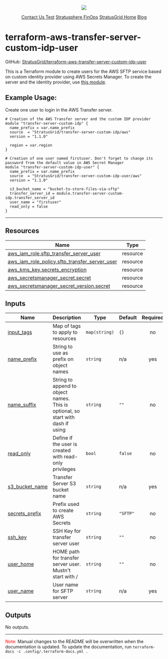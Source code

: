 <!-- BEGIN_TF_DOCS -->
<p align="center">                                                                                                                                            
                                                                                
  <img src="https://github.com/StratusGrid/terraform-readme-template/blob/main/header/stratusgrid-logo-smaller.jpg?raw=true" />
  <p align="center">                                                           
    <a href="https://stratusgrid.com/book-a-consultation">Contact Us Test</a>                
    <a href="https://stratusgrid.com/cloud-cost-optimization-dashboard">Stratusphere FinOps</a>
    <a href="https://stratusgrid.com">StratusGrid Home</a>
    <a href="https://stratusgrid.com/blog">Blog</a>
  </p>                    
</p>

# terraform-aws-transfer-server-custom-idp-user

GitHub: [StratusGrid/terraform-aws-transfer-server-custom-idp-user](https://github.com/StratusGrid/terraform-aws-transfer-server-custom-idp-user)

This is a Terraform module to create users for the AWS SFTP service based on custom identity provider using AWS Secrets Manager. To create the server and the identity provider, use [this module](https://registry.terraform.io/modules/StratusGrid/transfer-server-custom-idp/aws/latest). 

## Example Usage:
Create one user to login in the AWS Transfer server.
```hcl
# Creation of the AWS Transfer server and the custom IDP provider
module "transfer-server-custom-idp" {
  name_prefix = var.name_prefix
  source  = "StratusGrid/transfer-server-custom-idp/aws"
  version = "1.1.0"

  region = var.region
}

# Creation of one user named firstuser. Don't forget to change its password from the default value in AWS Secret Manager
module "transfer-server-custom-idp-user" {
  name_prefix = var.name_prefix
  source  = "StratusGrid/transfer-server-custom-idp-user/aws"
  version = "1.1.0"

  s3_bucket_name = "bucket-to-store-files-via-sftp"
  transfer_server_id = module.transfer-server-custom-idp.transfer_server_id
  user_name = "firstuser"
  read_only = false
}
```
---

## Resources

| Name | Type |
|------|------|
| [aws_iam_role.sftp_transfer_server_user](https://registry.terraform.io/providers/hashicorp/aws/latest/docs/resources/iam_role) | resource |
| [aws_iam_role_policy.sftp_transfer_server_user](https://registry.terraform.io/providers/hashicorp/aws/latest/docs/resources/iam_role_policy) | resource |
| [aws_kms_key.secrets_encryption](https://registry.terraform.io/providers/hashicorp/aws/latest/docs/resources/kms_key) | resource |
| [aws_secretsmanager_secret.secret](https://registry.terraform.io/providers/hashicorp/aws/latest/docs/resources/secretsmanager_secret) | resource |
| [aws_secretsmanager_secret_version.secret](https://registry.terraform.io/providers/hashicorp/aws/latest/docs/resources/secretsmanager_secret_version) | resource |

## Inputs

| Name | Description | Type | Default | Required |
|------|-------------|------|---------|:--------:|
| <a name="input_input_tags"></a> [input\_tags](#input\_input\_tags) | Map of tags to apply to resources | `map(string)` | `{}` | no |
| <a name="input_name_prefix"></a> [name\_prefix](#input\_name\_prefix) | String to use as prefix on object names | `string` | n/a | yes |
| <a name="input_name_suffix"></a> [name\_suffix](#input\_name\_suffix) | String to append to object names. This is optional, so start with dash if using | `string` | `""` | no |
| <a name="input_read_only"></a> [read\_only](#input\_read\_only) | Define if the user is created with read-only privileges | `bool` | `false` | no |
| <a name="input_s3_bucket_name"></a> [s3\_bucket\_name](#input\_s3\_bucket\_name) | Transfer Server S3 bucket name | `string` | n/a | yes |
| <a name="input_secrets_prefix"></a> [secrets\_prefix](#input\_secrets\_prefix) | Prefix used to create AWS Secrets | `string` | `"SFTP"` | no |
| <a name="input_ssh_key"></a> [ssh\_key](#input\_ssh\_key) | SSH Key for transfer server user | `string` | `""` | no |
| <a name="input_user_home"></a> [user\_home](#input\_user\_home) | HOME path for transfer server user. Mustn't start with / | `string` | `""` | no |
| <a name="input_user_name"></a> [user\_name](#input\_user\_name) | User name for SFTP server | `string` | n/a | yes |

## Outputs

No outputs.

---

<span style="color:red">Note:</span> Manual changes to the README will be overwritten when the documentation is updated. To update the documentation, run `terraform-docs -c .config/.terraform-docs.yml .`
<!-- END_TF_DOCS -->